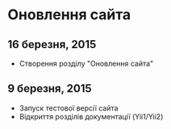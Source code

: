 Оновлення сайта
===============

16 березня, 2015
-----------------

- Створення розділу "Оновлення сайта"

9 березня, 2015
----------------

- Запуск тестової версії сайта
- Відкриття розділів документації (Yii1/Yii2)